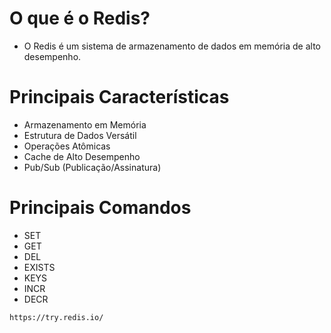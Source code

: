 # O que é o Redis?

- O Redis é um sistema de armazenamento de dados em memória de alto desempenho.

# Principais Características

* Armazenamento em Memória
* Estrutura de Dados Versátil
* Operações Atômicas
* Cache de Alto Desempenho
* Pub/Sub (Publicação/Assinatura)

# Principais Comandos

* SET
* GET
* DEL
* EXISTS
* KEYS
* INCR
* DECR

```
https://try.redis.io/
```